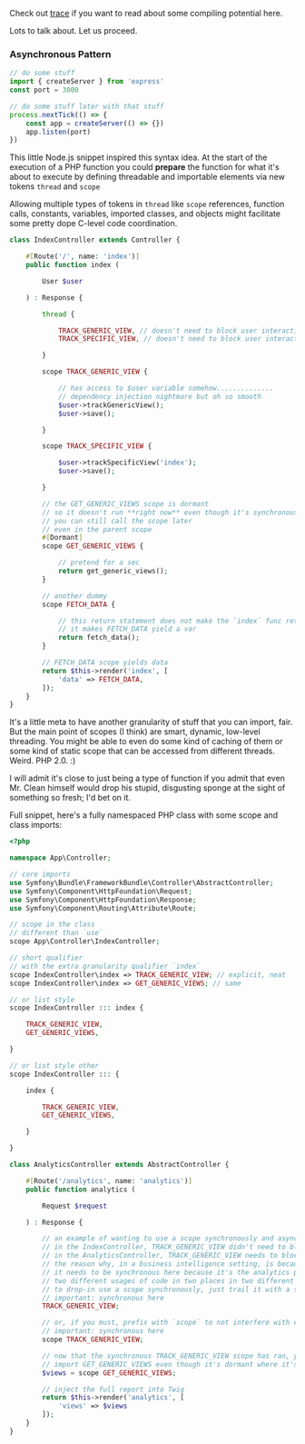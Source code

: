 Check out [trace](https://github.com/dharkflower/syntax/blob/main/php_7_trace.md) if you want to read about some compiling potential here.

Lots to talk about. Let us proceed.

### Asynchronous Pattern

```javascript
// do some stuff
import { createServer } from 'express'
const port = 3000

// do some stuff later with that stuff
process.nextTick(() => {
    const app = createServer(() => {})
    app.listen(port)
})
```

This little Node.js snippet inspired this syntax idea. At the start of the execution of a PHP function you could **prepare** the function for what it's about to execute by defining threadable and importable elements via new tokens `thread` and `scope`

Allowing multiple types of tokens in `thread` like `scope` references, function calls, constants, variables, imported classes, and objects might facilitate some pretty dope C-level code coordination.

```php
class IndexController extends Controller {

    #[Route('/', name: 'index')]
    public function index (

        User $user

    ) : Response {

        thread {

            TRACK_GENERIC_VIEW, // doesn't need to block user interaction
            TRACK_SPECIFIC_VIEW, // doesn't need to block user interaction

        }

        scope TRACK_GENERIC_VIEW {

            // has access to $user variable somehow..............
            // dependency injection nightmare but oh so smooth
            $user->trackGenericView();
            $user->save();

        }

        scope TRACK_SPECIFIC_VIEW {

            $user->trackSpecificView('index');
            $user->save();

        }

        // the GET_GENERIC_VIEWS scope is dormant
        // so it doesn't run **right now** even though it's synchronous and not defined as threaded
        // you can still call the scope later
        // even in the parent scope
        #[Dormant]
        scope GET_GENERIC_VIEWS {

            // pretend for a sec
            return get_generic_views();
        }

        // another dummy 
        scope FETCH_DATA {

            // this return statement does not make the `index` func return
            // it makes FETCH_DATA yield a var
            return fetch_data();
        }

        // FETCH_DATA scope yields data
        return $this->render('index', [
            'data' => FETCH_DATA,
        ]);
    }
}
```

It's a little meta to have another granularity of stuff that you can import, fair. But the main point of scopes (I think) are smart, dynamic, low-level threading. You might be able to even do some kind of caching of them or some kind of static scope that can be accessed from different threads. Weird. PHP 2.0. :)

I will admit it's close to just being a type of function if you admit that even Mr. Clean himself would drop his stupid, disgusting sponge at the sight of something so fresh; I'd bet on it.

Full snippet, here's a fully namespaced PHP class with some scope and class imports:

```php
<?php

namespace App\Controller;

// core imports
use Symfony\Bundle\FrameworkBundle\Controller\AbstractController;
use Symfony\Component\HttpFoundation\Request;
use Symfony\Component\HttpFoundation\Response;
use Symfony\Component\Routing\Attribute\Route;

// scope in the class
// different than `use`
scope App\Controller\IndexController;

// short qualifier
// with the extra granularity qualifier `index`
scope IndexController\index => TRACK_GENERIC_VIEW; // explicit, neat
scope IndexController\index => GET_GENERIC_VIEWS; // same

// or list style
scope IndexController ::: index {

    TRACK_GENERIC_VIEW,
    GET_GENERIC_VIEWS,

}

// or list style other
scope IndexController ::: {

    index {

        TRACK_GENERIC_VIEW,
        GET_GENERIC_VIEWS,

    }

}

class AnalyticsController extends AbstractController {

    #[Route('/analytics', name: 'analytics')]
    public function analytics (

        Request $request

    ) : Response {

        // an example of wanting to use a scope synchronously and asynchronously in different places
        // in the IndexController, TRACK_GENERIC_VIEW didn't need to block for the UX
        // in the AnalyticsController, TRACK_GENERIC_VIEW needs to block
        // the reason why, in a business intelligence setting, is because it needs that last view to track
        // it needs to be synchronous here because it's the analytics page and it needs to be accurate, now
        // two different usages of code in two places in two different ways
        // to drop-in use a scope synchronously, just trail it with a semicolon
        // important: synchronous here
        TRACK_GENERIC_VIEW;

        // or, if you must, prefix with `scope` to not interfere with existing syntax
        // important: synchronous here
        scope TRACK_GENERIC_VIEW;

        // now that the synchronous TRACK_GENERIC_VIEW scope has ran, you can pull a full report
        // import GET_GENERIC_VIEWS even though it's dormant where it's defined
        $views = scope GET_GENERIC_VIEWS;

        // inject the full report into Twig
        return $this->render('analytics', [
            'views' => $views
        ]);
    }
}
```
